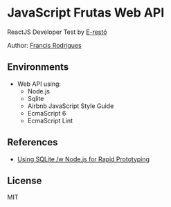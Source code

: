 # JavaScript Frutas Web API #

ReactJS Developer Test by [E-restó][1]

Author: [Francis Rodrigues][2]


## Environments ##

* Web API using:
  - Node.js
  - Sqlite
  - Airbnb JavaScript Style Guide
  - EcmaScript 6
  - EcmaScript Lint


## References ##

- [Using SQLite /w Node.js for Rapid Prototyping][3]


## License ##

MIT


  [1]: https://e-resto.com/
  [2]: https://github.com/francisrod01/
  [3]: https://medium.com/@tarkus/node-js-and-sqlite-for-rapid-prototyping-bc9cf1f26f10

